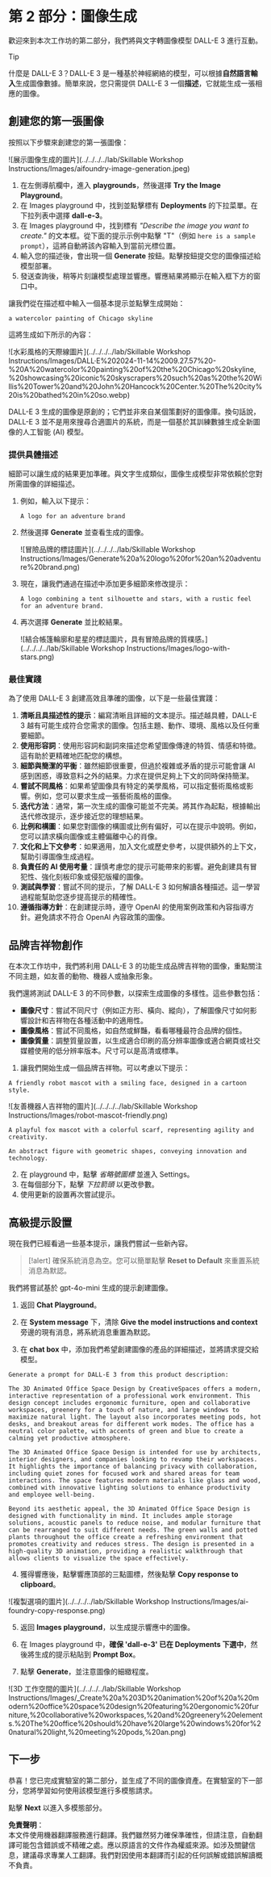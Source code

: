 # 第 2 部分：圖像生成

歡迎來到本次工作坊的第二部分，我們將與文字轉圖像模型 DALL-E 3 進行互動。

> [!TIP]  
> 什麼是 DALL-E 3？DALL-E 3 是一種基於神經網絡的模型，可以根據**自然語言輸入**生成圖像數據。簡單來說，您只需提供 DALL-E 3 一個**描述**，它就能生成一張相應的圖像。

## 創建您的第一張圖像

按照以下步驟來創建您的第一張圖像：

![展示圖像生成的圖片](../../../../lab/Skillable Workshop Instructions/Images/aifoundry-image-generation.jpeg)

1. 在左側導航欄中，進入 **playgrounds**，然後選擇 **Try the Image Playground**。
2. 在 Images playground 中，找到並點擊標有 **Deployments** 的下拉菜單。在下拉列表中選擇 **dall-e-3**。
3. 在 Images playground 中，找到標有 _"Describe the image you want to create."_ 的文本框。從下面的提示示例中點擊 "T"（例如 ``here is a sample prompt``），這將自動將該內容輸入到當前光標位置。
4. 輸入您的描述後，會出現一個 **Generate** 按鈕。點擊按鈕提交您的圖像描述給模型部署。
5. 發送查詢後，稍等片刻讓模型處理並響應。響應結果將顯示在輸入框下方的窗口中。

讓我們從在描述框中輸入一個基本提示並點擊生成開始：

```a watercolor painting of Chicago skyline```

這將生成如下所示的內容：

![水彩風格的天際線圖片](../../../../lab/Skillable Workshop Instructions/Images/DALL·E%202024-11-14%2009.27.57%20-%20A%20watercolor%20painting%20of%20the%20Chicago%20skyline,%20showcasing%20iconic%20skyscrapers%20such%20as%20the%20Willis%20Tower%20and%20John%20Hancock%20Center.%20The%20city%20is%20bathed%20in%20so.webp)

DALL-E 3 生成的圖像是原創的；它們並非來自某個策劃好的圖像庫。換句話說，DALL-E 3 並不是用來搜尋合適圖片的系統，而是一個基於其訓練數據生成全新圖像的人工智能 (AI) 模型。

### 提供具體描述

細節可以讓生成的結果更加準確。與文字生成類似，圖像生成模型非常依賴於您對所需圖像的詳細描述。

1. 例如，輸入以下提示：

    ```A logo for an adventure brand```

2. 然後選擇 **Generate** 並查看生成的圖像。

    ![冒險品牌的標誌圖片](../../../../lab/Skillable Workshop Instructions/Images/Generate%20a%20logo%20for%20an%20adventure%20brand.png)

3. 現在，讓我們通過在描述中添加更多細節來修改提示：

    ```A logo combining a tent silhouette and stars, with a rustic feel for an adventure brand.```

4. 再次選擇 **Generate** 並比較結果。

    ![結合帳篷輪廓和星星的標誌圖片，具有冒險品牌的質樸感。](../../../../lab/Skillable Workshop Instructions/Images/logo-with-stars.png)

### 最佳實踐

為了使用 DALL-E 3 創建高效且準確的圖像，以下是一些最佳實踐：

1. **清晰且具描述性的提示**：編寫清晰且詳細的文本提示。描述越具體，DALL-E 3 越有可能生成符合您需求的圖像。包括主題、動作、環境、風格以及任何重要細節。
2. **使用形容詞**：使用形容詞和副詞來描述您希望圖像傳達的特質、情感和特徵。這有助於更精確地匹配您的構想。
3. **細節與簡潔的平衡**：雖然細節很重要，但過於複雜或矛盾的提示可能會讓 AI 感到困惑，導致意料之外的結果。力求在提供足夠上下文的同時保持簡潔。
4. **嘗試不同風格**：如果希望圖像具有特定的美學風格，可以指定藝術風格或影響。例如，您可以要求生成一張藝術風格的圖像。
5. **迭代方法**：通常，第一次生成的圖像可能並不完美。將其作為起點，根據輸出迭代修改提示，逐步接近您的理想結果。
6. **比例和構圖**：如果您對圖像的構圖或比例有偏好，可以在提示中說明。例如，您可以請求橫向圖像或主體偏離中心的肖像。
7. **文化和上下文參考**：如果適用，加入文化或歷史參考，以提供額外的上下文，幫助引導圖像生成過程。
8. **負責任的 AI 使用考量**：謹慎考慮您的提示可能帶來的影響。避免創建具有冒犯性、強化刻板印象或侵犯版權的圖像。
9. **測試與學習**：嘗試不同的提示，了解 DALL-E 3 如何解讀各種描述。這一學習過程能幫助您逐步提高提示的精確性。
10. **遵循指導方針**：在創建提示時，遵守 OpenAI 的使用案例政策和內容指導方針。避免請求不符合 OpenAI 內容政策的圖像。

## 品牌吉祥物創作

在本次工作坊中，我們將利用 DALL-E 3 的功能生成品牌吉祥物的圖像，重點關注不同主題，如友善的動物、機器人或抽象形象。

我們還將測試 DALL-E 3 的不同參數，以探索生成圖像的多樣性。這些參數包括：

- **圖像尺寸**：嘗試不同尺寸（例如正方形、橫向、縱向），了解圖像尺寸如何影響設計和吉祥物在各種活動中的適用性。
- **圖像風格**：嘗試不同風格，如自然或鮮豔，看看哪種最符合品牌的個性。
- **圖像質量**：調整質量設置，以生成適合印刷的高分辨率圖像或適合網頁或社交媒體使用的低分辨率版本。尺寸可以是高清或標準。

1. 讓我們開始生成一個品牌吉祥物。可以考慮以下提示：

```A friendly robot mascot with a smiling face, designed in a cartoon style.```

![友善機器人吉祥物的圖片](../../../../lab/Skillable Workshop Instructions/Images/robot-mascot-friendly.png)

```A playful fox mascot with a colorful scarf, representing agility and creativity.```

```An abstract figure with geometric shapes, conveying innovation and technology.```

2. 在 playground 中，點擊 _省略號圖標_ 並進入 Settings。
3. 在每個部分下，點擊 _下拉箭頭_ 以更改參數。
4. 使用更新的設置再次嘗試提示。

## 高級提示設置

現在我們已經看過一些基本提示，讓我們嘗試一些新內容。

>[!alert] 確保系統消息為空。您可以簡單點擊 **Reset to Default** 來重置系統消息為默認。

我們將嘗試基於 gpt-4o-mini 生成的提示創建圖像。

1. 返回 **Chat Playground**。

2. 在 **System message** 下，清除 **Give the model instructions and context** 旁邊的現有消息，將系統消息重置為默認。

3. 在 **chat box** 中，添加我們希望創建圖像的產品的詳細描述，並將請求提交給模型。

```
Generate a prompt for DALL-E 3 from this product description:

The 3D Animated Office Space Design by CreativeSpaces offers a modern, interactive representation of a professional work environment. This design concept includes ergonomic furniture, open and collaborative workspaces, greenery for a touch of nature, and large windows to maximize natural light. The layout also incorporates meeting pods, hot desks, and breakout areas for different work modes. The office has a neutral color palette, with accents of green and blue to create a calming yet productive atmosphere.

The 3D Animated Office Space Design is intended for use by architects, interior designers, and companies looking to revamp their workspaces. It highlights the importance of balancing privacy with collaboration, including quiet zones for focused work and shared areas for team interactions. The space features modern materials like glass and wood, combined with innovative lighting solutions to enhance productivity and employee well-being.

Beyond its aesthetic appeal, the 3D Animated Office Space Design is designed with functionality in mind. It includes ample storage solutions, acoustic panels to reduce noise, and modular furniture that can be rearranged to suit different needs. The green walls and potted plants throughout the office create a refreshing environment that promotes creativity and reduces stress. The design is presented in a high-quality 3D animation, providing a realistic walkthrough that allows clients to visualize the space effectively.
```

4. 獲得響應後，點擊響應頂部的三點圖標，然後點擊 **Copy response to clipboard**。

![複製選項的圖片](../../../../lab/Skillable Workshop Instructions/Images/ai-foundry-copy-response.png)

5. 返回 **Images playground**，以生成提示響應中的圖像。

6. 在 Images playground 中，**確保 'dall-e-3' 已在 Deployments 下選中**，然後將生成的提示粘貼到 **Prompt Box**。

7. 點擊 **Generate**，並注意圖像的細緻程度。

![3D 工作空間的圖片](../../../../lab/Skillable Workshop Instructions/Images/_Create%20a%203D%20animation%20of%20a%20modern%20office%20space%20design%20featuring%20ergonomic%20furniture,%20collaborative%20workspaces,%20and%20greenery%20elements.%20The%20office%20should%20have%20large%20windows%20for%20natural%20light,%20meeting%20pods,%20an.png)

## 下一步

恭喜！您已完成實驗室的第二部分，並生成了不同的圖像資產。在實驗室的下一部分，您將學習如何使用該模型進行多模態請求。

點擊 **Next** 以進入多模態部分。

**免責聲明**：  
本文件使用機器翻譯服務進行翻譯。我們雖然努力確保準確性，但請注意，自動翻譯可能包含錯誤或不精確之處。應以原語言的文件作為權威來源。如涉及關鍵信息，建議尋求專業人工翻譯。我們對因使用本翻譯而引起的任何誤解或錯誤解讀概不負責。